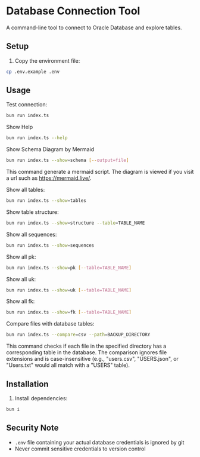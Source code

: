 # Database Connection Tool

A command-line tool to connect to Oracle Database and explore tables.

## Setup

1. Copy the environment file:

```bash
cp .env.example .env
```

## Usage

Test connection:

```bash
bun run index.ts
```

Show Help

```bash
bun run index.ts --help
```

Show Schema Diagram by Mermaid

```bash
bun run index.ts --show=schema [--output=file]
```

This command generate a mermaid script. The diagram is viewed if you visit a url such as https://mermaid.live/.

Show all tables:

```bash
bun run index.ts --show=tables
```

Show table structure:

```bash
bun run index.ts --show=structure --table=TABLE_NAME
```

Show all sequences:

```bash
bun run index.ts --show=sequences
```

Show all pk:

```bash
bun run index.ts --show=pk [--table=TABLE_NAME]
```

Show all uk:

```bash
bun run index.ts --show=uk [--table=TABLE_NAME]
```

Show all fk:

```bash
bun run index.ts --show=fk [--table=TABLE_NAME]
```

Compare files with database tables:

```bash
bun run index.ts --compare=csv --path=BACKUP_DIRECTORY
```

This command checks if each file in the specified directory has a corresponding table in the database. The comparison ignores file extensions and is case-insensitive (e.g., "users.csv", "USERS.json", or "Users.txt" would all match with a "USERS" table).

## Installation

1. Install dependencies:

```bash
bun i
```

## Security Note

- `.env` file containing your actual database credentials is ignored by git
- Never commit sensitive credentials to version control
